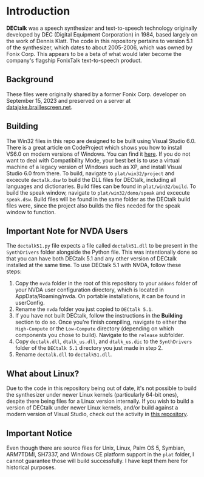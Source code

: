 # Introduction
**DECtalk** was a speech synthesizer and text-to-speech technology originally developed by DEC (Digital Equipment Corporation) in 1984, based largely on the work of Dennis Klatt.
The code in this repository pertains to version 5.1 of the synthesizer, which dates to about 2005-2006, which was owned by Fonix Corp. This appears to be a beta of what would later become the company's flagship FonixTalk text-to-speech product.
## Background
These files were originally shared by a former Fonix Corp. developer on September 15, 2023 and preserved on a server at [datajake.braillescreen.net](https://datajake.braillescreen.net/tts/DECtalk%20source%20code%20archive/).
## Building
The Win32 files in this repo are designed to be built using Visual Studio 6.0.
There is a great article on CodeProject which shows you how to install VS6.0 on modern versions of Windows. You can find it [here](https://www.codeproject.com/Articles/1191047/Install-Visual-Studio-on-Windows). If you do not want to deal with Compatibility Mode, your best bet is to use a virtual machine of a legacy version of Windows such as XP,  and install Visual Studio 6.0 from there.
To build, navigate to `plat/win32/project` and excecute `dectalk.dsw` to build the DLL files for DECtalk, including all languages and dictionaries.
Build files can be found in `plat/win32/build`.
To build the speak window, navigate to `plat/win32/demo/speak` and excecute `speak.dsw`. Build files will be found in the same folder as the DECtalk build files were, since the project also builds the files needed for the speak window to function.
## Important Note for NVDA Users
The `dectalk51.py` file expects a file called `dectalk51.dll` to be present in the `SynthDrivers` folder alongside the Python file. This was intentionally done so that you can have both DECtalk 5.1 and any other version of DECtalk installed at the same time.
To use DECtalk 5.1 with NVDA, follow these steps:
1. Copy the `nvda` folder in the root of this repository to your `addons` folder of your NVDA user configuration directory, which is located in AppData/Roaming/nvda. On portable installations, it can be found in userConfig.
2. Rename the `nvda` folder you just copied to `DECtalk 5.1`.
3. If you have not built DECtalk, follow the instructions in the **Building** section to do so. Once you're finish compiling, navigate to either the `High-Compute` or the `Low-Compute` directory (depending on which components you chose to build). Navigate to the `release` subfolder.
4. Copy `dectalk.dll`, `dtalk_us.dll`, and `dtalk_us.dic` to the `SynthDrivers` folder of the `DECtalk 5.1` directory you just made in step 2.
5. Rename `dectalk.dll` to `dectalk51.dll`.

## What about Linux?
Due to the code in this repository being out of date, it's not possible to build the synthesizer under newer Linux kernels (particularly 64-bit ones), despite there being files for a Linux version internally.
If you wish to build a version of DECtalk under newer Linux kernels, and/or build against a modern version of Visual Studio, check out the activity in [this repository](https://www.github.com/dectalk/dectalk).
## Important Notice
Even though there are source files for Unix, Linux, Palm OS 5, Symbian, ARM7TDMI, SH7337, and Windows CE platform support in the `plat` folder, I cannot guarantee those will build successfully. I have kept them here for historical purposes.